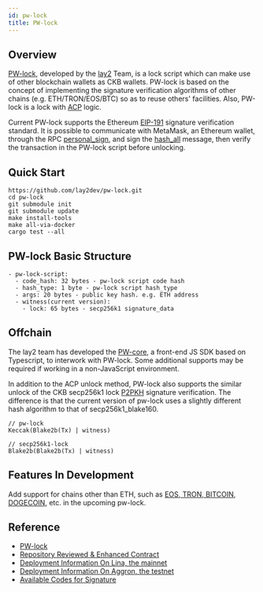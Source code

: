 ```yaml
---
id: pw-lock
title: PW-lock
---
```


## Overview

[PW-lock](https://github.com/lay2dev/pw-lock), developed by the [lay2](https://github.com/lay2dev/pw-lock) Team, is a lock script which can make use of other blockchain wallets as CKB wallets. PW-lock is based on the concept of implementing the signature verification algorithms of other chains (e.g. ETH/TRON/EOS/BTC) so as to reuse others' facilities. Also, PW-lock is a lock with [ACP](https://github.com/nervosnetwork/ckb-production-scripts/blob/master/c/anyone_can_pay.c) logic.

Current PW-lock supports the Ethereum [EIP-191](https://eips.ethereum.org/EIPS/eip-191) signature verification standard. It is possible to communicate with MetaMask, an Ethereum wallet, through the RPC [personal_sign](https://docs.metamask.io/guide/signing-data.html#signing-data-with-metamask), and sign the [hash_all](https://github.com/nervosnetwork/ckb-system-scripts/wiki/How-to-sign-transaction#p2pkh) message, then verify the transaction in the PW-lock script before unlocking.


## Quick Start

```
https://github.com/lay2dev/pw-lock.git
cd pw-lock
git submodule init
git submodule update
make install-tools
make all-via-docker
cargo test --all
```


## PW-lock Basic Structure

```
- pw-lock-script:
  - code_hash: 32 bytes - pw-lock script code hash
  - hash_type: 1 byte - pw-lock script hash_type
  - args: 20 bytes - public key hash. e.g. ETH address
  - witness(current version):
    - lock: 65 bytes - secp256k1 signature_data
```

## Offchain

The lay2 team has developed the [PW-core](https://github.com/lay2dev/pw-core), a front-end JS SDK based on Typescript, to interwork with PW-lock. Some additional supports may be required if working in a non-JavaScript environment. 

In addition to the ACP unlock method, PW-lock also supports the similar unlock of the CKB secp256k1 lock [P2PKH](https://github.com/nervosnetwork/ckb-system-scripts/wiki/How-to-sign-transaction#p2pkh) signature verification. The difference is that the current version of pw-lock uses a slightly different hash algorithm to that of secp256k1_blake160.

```
// pw-lock
Keccak(Blake2b(Tx) | witness)

// secp256k1-lock
Blake2b(Blake2b(Tx) | witness)
```


## Features In Development

Add support for chains other than ETH, such as [EOS, TRON, BITCOIN, DOGECOIN](https://github.com/XuJiandong/pw-lock/blob/develop/c/pw_lock.h#L197-L230), etc. in the upcoming pw-lock.

## Reference

- [PW-lock](https://github.com/lay2dev/pw-lock)
- [Repository Reviewed & Enhanced Contract](https://github.com/XuJiandong/pw-lock)
- [Deployment Information On Lina, the mainnet](https://github.com/lay2dev/pw-core/blob/master/src/constants.ts#L71-L84)
- [Deployment Information On Aggron, the testnet](https://github.com/lay2dev/pw-core/blob/master/src/constants.ts#L157-L169)
- [Available Codes for Signature](https://github.com/lay2dev/pw-core/blob/master/src/signers/signer.ts)
